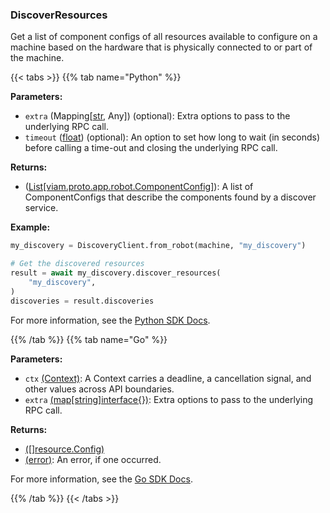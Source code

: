 ### DiscoverResources

Get a list of component configs of all resources available to configure on a machine based on the hardware that is physically connected to or part of the machine.

{{< tabs >}}
{{% tab name="Python" %}}

**Parameters:**

- `extra` (Mapping[[str](https://docs.python.org/3/library/stdtypes.html#text-sequence-type-str), Any]) (optional): Extra options to pass to the underlying RPC call.
- `timeout` ([float](https://docs.python.org/3/library/stdtypes.html#numeric-types-int-float-complex)) (optional): An option to set how long to wait (in seconds) before calling a time-out and closing the underlying RPC call.

**Returns:**

- ([List[viam.proto.app.robot.ComponentConfig]](https://python.viam.dev/autoapi/viam/proto/app/robot/index.html#viam.proto.app.robot.ComponentConfig)): A list of ComponentConfigs that describe the components found by a discover service.

**Example:**

```python {class="line-numbers linkable-line-numbers"}
my_discovery = DiscoveryClient.from_robot(machine, "my_discovery")

# Get the discovered resources
result = await my_discovery.discover_resources(
    "my_discovery",
)
discoveries = result.discoveries
```

For more information, see the [Python SDK Docs](https://python.viam.dev/autoapi/viam/services/discovery/client/index.html#viam.services.discovery.client.DiscoveryClient.discover_resources).

{{% /tab %}}
{{% tab name="Go" %}}

**Parameters:**

- `ctx` [(Context)](https://pkg.go.dev/context#Context): A Context carries a deadline, a cancellation signal, and other values across API boundaries.
- `extra` [(map[string]interface{})](https://go.dev/blog/maps): Extra options to pass to the underlying RPC call.

**Returns:**

- [([]resource.Config)](https://pkg.go.dev/go.viam.com/rdk/resource#Config)
- [(error)](https://pkg.go.dev/builtin#error): An error, if one occurred.

For more information, see the [Go SDK Docs](https://pkg.go.dev/go.viam.com/rdk/services/discovery#Service).

{{% /tab %}}
{{< /tabs >}}
